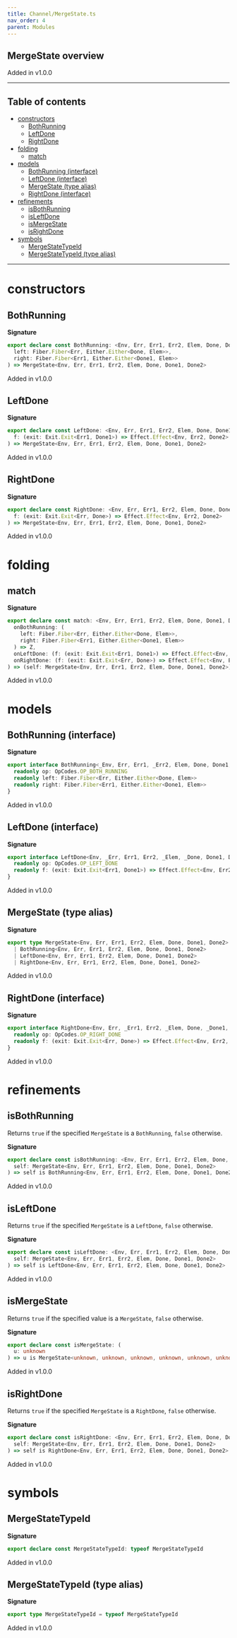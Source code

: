 ```yaml
---
title: Channel/MergeState.ts
nav_order: 4
parent: Modules
---
```


## MergeState overview

Added in v1.0.0

---

<h2 class="text-delta">Table of contents</h2>

- [constructors](#constructors)
  - [BothRunning](#bothrunning)
  - [LeftDone](#leftdone)
  - [RightDone](#rightdone)
- [folding](#folding)
  - [match](#match)
- [models](#models)
  - [BothRunning (interface)](#bothrunning-interface)
  - [LeftDone (interface)](#leftdone-interface)
  - [MergeState (type alias)](#mergestate-type-alias)
  - [RightDone (interface)](#rightdone-interface)
- [refinements](#refinements)
  - [isBothRunning](#isbothrunning)
  - [isLeftDone](#isleftdone)
  - [isMergeState](#ismergestate)
  - [isRightDone](#isrightdone)
- [symbols](#symbols)
  - [MergeStateTypeId](#mergestatetypeid)
  - [MergeStateTypeId (type alias)](#mergestatetypeid-type-alias)

---

# constructors

## BothRunning

**Signature**

```ts
export declare const BothRunning: <Env, Err, Err1, Err2, Elem, Done, Done1, Done2>(
  left: Fiber.Fiber<Err, Either.Either<Done, Elem>>,
  right: Fiber.Fiber<Err1, Either.Either<Done1, Elem>>
) => MergeState<Env, Err, Err1, Err2, Elem, Done, Done1, Done2>
```

Added in v1.0.0

## LeftDone

**Signature**

```ts
export declare const LeftDone: <Env, Err, Err1, Err2, Elem, Done, Done1, Done2>(
  f: (exit: Exit.Exit<Err1, Done1>) => Effect.Effect<Env, Err2, Done2>
) => MergeState<Env, Err, Err1, Err2, Elem, Done, Done1, Done2>
```

Added in v1.0.0

## RightDone

**Signature**

```ts
export declare const RightDone: <Env, Err, Err1, Err2, Elem, Done, Done1, Done2>(
  f: (exit: Exit.Exit<Err, Done>) => Effect.Effect<Env, Err2, Done2>
) => MergeState<Env, Err, Err1, Err2, Elem, Done, Done1, Done2>
```

Added in v1.0.0

# folding

## match

**Signature**

```ts
export declare const match: <Env, Err, Err1, Err2, Elem, Done, Done1, Done2, Z>(
  onBothRunning: (
    left: Fiber.Fiber<Err, Either.Either<Done, Elem>>,
    right: Fiber.Fiber<Err1, Either.Either<Done1, Elem>>
  ) => Z,
  onLeftDone: (f: (exit: Exit.Exit<Err1, Done1>) => Effect.Effect<Env, Err2, Done2>) => Z,
  onRightDone: (f: (exit: Exit.Exit<Err, Done>) => Effect.Effect<Env, Err2, Done2>) => Z
) => (self: MergeState<Env, Err, Err1, Err2, Elem, Done, Done1, Done2>) => Z
```

Added in v1.0.0

# models

## BothRunning (interface)

**Signature**

```ts
export interface BothRunning<_Env, Err, Err1, _Err2, Elem, Done, Done1, _Done2> extends MergeState.Proto {
  readonly op: OpCodes.OP_BOTH_RUNNING
  readonly left: Fiber.Fiber<Err, Either.Either<Done, Elem>>
  readonly right: Fiber.Fiber<Err1, Either.Either<Done1, Elem>>
}
```

Added in v1.0.0

## LeftDone (interface)

**Signature**

```ts
export interface LeftDone<Env, _Err, Err1, Err2, _Elem, _Done, Done1, Done2> extends MergeState.Proto {
  readonly op: OpCodes.OP_LEFT_DONE
  readonly f: (exit: Exit.Exit<Err1, Done1>) => Effect.Effect<Env, Err2, Done2>
}
```

Added in v1.0.0

## MergeState (type alias)

**Signature**

```ts
export type MergeState<Env, Err, Err1, Err2, Elem, Done, Done1, Done2> =
  | BothRunning<Env, Err, Err1, Err2, Elem, Done, Done1, Done2>
  | LeftDone<Env, Err, Err1, Err2, Elem, Done, Done1, Done2>
  | RightDone<Env, Err, Err1, Err2, Elem, Done, Done1, Done2>
```

Added in v1.0.0

## RightDone (interface)

**Signature**

```ts
export interface RightDone<Env, Err, _Err1, Err2, _Elem, Done, _Done1, Done2> extends MergeState.Proto {
  readonly op: OpCodes.OP_RIGHT_DONE
  readonly f: (exit: Exit.Exit<Err, Done>) => Effect.Effect<Env, Err2, Done2>
}
```

Added in v1.0.0

# refinements

## isBothRunning

Returns `true` if the specified `MergeState` is a `BothRunning`, `false`
otherwise.

**Signature**

```ts
export declare const isBothRunning: <Env, Err, Err1, Err2, Elem, Done, Done1, Done2>(
  self: MergeState<Env, Err, Err1, Err2, Elem, Done, Done1, Done2>
) => self is BothRunning<Env, Err, Err1, Err2, Elem, Done, Done1, Done2>
```

Added in v1.0.0

## isLeftDone

Returns `true` if the specified `MergeState` is a `LeftDone`, `false`
otherwise.

**Signature**

```ts
export declare const isLeftDone: <Env, Err, Err1, Err2, Elem, Done, Done1, Done2>(
  self: MergeState<Env, Err, Err1, Err2, Elem, Done, Done1, Done2>
) => self is LeftDone<Env, Err, Err1, Err2, Elem, Done, Done1, Done2>
```

Added in v1.0.0

## isMergeState

Returns `true` if the specified value is a `MergeState`, `false` otherwise.

**Signature**

```ts
export declare const isMergeState: (
  u: unknown
) => u is MergeState<unknown, unknown, unknown, unknown, unknown, unknown, unknown, unknown>
```

Added in v1.0.0

## isRightDone

Returns `true` if the specified `MergeState` is a `RightDone`, `false`
otherwise.

**Signature**

```ts
export declare const isRightDone: <Env, Err, Err1, Err2, Elem, Done, Done1, Done2>(
  self: MergeState<Env, Err, Err1, Err2, Elem, Done, Done1, Done2>
) => self is RightDone<Env, Err, Err1, Err2, Elem, Done, Done1, Done2>
```

Added in v1.0.0

# symbols

## MergeStateTypeId

**Signature**

```ts
export declare const MergeStateTypeId: typeof MergeStateTypeId
```

Added in v1.0.0

## MergeStateTypeId (type alias)

**Signature**

```ts
export type MergeStateTypeId = typeof MergeStateTypeId
```

Added in v1.0.0

